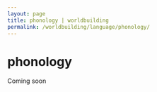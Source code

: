 ```yaml
---
layout: page
title: phonology | worldbuilding
permalink: /worldbuilding/language/phonology/
---
```


# phonology

Coming soon
